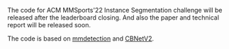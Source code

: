 The code for ACM MMSports'22 Instance Segmentation challenge will be released after the leaderboard closing. And also the paper and technical report will be released soon.

The code is based on [mmdetection](https://github.com/open-mmlab/mmdetection) and [CBNetV2](https://github.com/VDIGPKU/CBNetV2).
